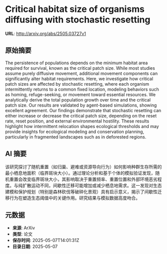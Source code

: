 # Critical habitat size of organisms diffusing with stochastic resetting

**URL**: http://arxiv.org/abs/2505.03727v1

## 原始摘要

The persistence of populations depends on the minimum habitat area required
for survival, known as the critical patch size. While most studies assume
purely diffusive movement, additional movement components can significantly
alter habitat requirements. Here, we investigate how critical patch sizes are
affected by stochastic resetting, where each organism intermittently returns to
a common fixed location, modeling behaviors such as homing, refuge-seeking, or
movement toward essential resources. We analytically derive the total
population growth over time and the critical patch size. Our results are
validated by agent-based simulations, showing excellent agreement. Our findings
demonstrate that stochastic resetting can either increase or decrease the
critical patch size, depending on the reset rate, reset position, and external
environmental hostility. These results highlight how intermittent relocation
shapes ecological thresholds and may provide insights for ecological modeling
and conservation planning, particularly in fragmented landscapes such as in
deforested regions.


## AI 摘要

该研究探讨了随机重置（如归巢、避难或资源导向行为）如何影响种群生存所需的最小栖息地面积（临界斑块大小）。通过理论分析和基于个体的模拟验证发现，随机重置会改变临界斑块大小，其影响取决于重置频率、重置位置和外部环境恶劣程度。与纯扩散运动不同，间歇性迁移可能增加或减少栖息地需求。这一发现对生态建模和保护规划（特别是森林砍伐等破碎化景观）具有启示意义，揭示了间歇性迁移行为在塑造生态阈值中的关键作用。研究结果与模拟数据高度吻合。

## 元数据

- **来源**: ArXiv
- **类型**: 论文
- **保存时间**: 2025-05-07T14:01:31Z
- **目录日期**: 2025-05-07
